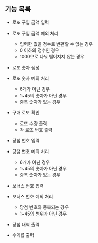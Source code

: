 ## 기능 목록

- 로또 구입 금액 입력

- 로또 구입 금액 예외 처리
    - 입력한 값을 정수로 변환할 수 없는 경우
    - 0 이하의 정수인 경우
    - 1000으로 나눠 떨어지지 않는 경우

- 로또 숫자 생성

- 로또 숫자 예외 처리
    - 6개가 아닌 경우
    - 1~45의 숫자가 아닌 경우
    - 중복 숫자가 있는 경우

- 구매 로또 확인
    - 로또 수량 출력
    - 각 로또 번호 출력

- 당첨 번호 입력

- 당첨 번호 예외 처리
    - 6개가 아닌 경우
    - 1~45의 숫자가 아닌 경우
    - 중복 숫자가 있는 경우

- 보너스 번호 입력

- 보너스 번호 예외 처리
    - 당첨 번호와 중복되는 경우
    - 1~45의 범위가 아닌 경우

- 당첨 내역 출력

- 수익률 출력

